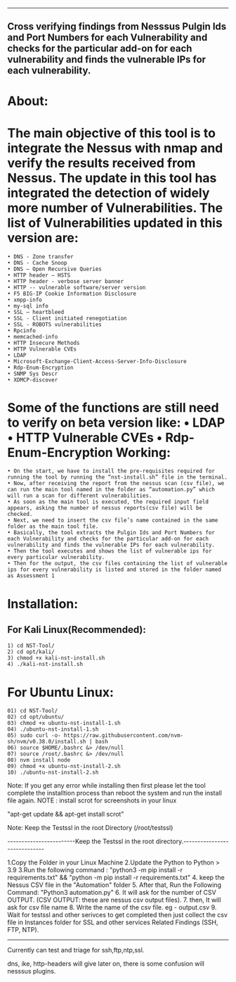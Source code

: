 ----------------------------
Cross verifying findings from Nesssus Pulgin Ids and Port Numbers for each Vulnerability and checks for the particular add-on for each vulnerability and finds the vulnerable IPs for each vulnerability.
----------------------------
About:
=======
The main objective of this tool is to integrate the Nessus with nmap and verify the results received from Nessus. The update in this tool has integrated the detection of widely more number of Vulnerabilities. The list of Vulnerabilities updated in this version are:
=========
 	• DNS - Zone transfer
	• DNS - Cache Snoop
	• DNS – Open Recursive Queries
	• HTTP header – HSTS
	• HTTP header - verbose server banner
	• HTTP -- vulnerable software/server version
	• F5 BIG-IP Cookie Information Disclosure
	• xmpp-info
	• my-sql info
	• SSL – heartbleed
	• SSL - Client initiated renegotiation
	• SSL - ROBOTS vulnerabilities
	• Rpcinfo
	• memcached-info
	• HTTP Insecure Methods
	• HTTP Vulnerable CVEs
	• LDAP 
	• Microsoft-Exchange-Client-Access-Server-Info-Disclosure
	• Rdp-Enum-Encryption
	• SNMP Sys Descr
	• XDMCP-discover

Some of the functions are still need to verify on beta version like:
	• LDAP 
	• HTTP Vulnerable CVEs
	• Rdp-Enum-Encryption
Working:
=========
	• On the start, we have to install the pre-requisites required for running the tool by running the “nst-install.sh” file in the terminal.
	• Now, after receiving the report from the nessus scan (csv file), we can run the main tool named in the folder as “automation.py” which will run a scan for different vulnerabilities.
	• As soon as the main tool is executed, the required input field appears, asking the number of nessus reports(csv file) will be checked.
	• Next, we need to insert the csv file’s name contained in the same folder as the main tool file.
	• Basically, the tool extracts the Pulgin Ids and Port Numbers for each Vulnerability and checks for the particular add-on for each vulnerability and finds the vulnerable IPs for each vulnerability.
	• Then the tool executes and shows the list of vulnerable ips for every particular vulnerability.
	• Then for the output, the csv files containing the list of vulnerable ips for every vulnerability is listed and stored in the folder named as Assessment 1

Installation:
==============
For Kali Linux(Recommended):
-----------------------------
	1) cd NST-Tool/
	2) cd opt/kali/
	3) chmod +x kali-nst-install.sh
	4) ./kali-nst-install.sh
For Ubuntu Linux:
=========
	01) cd NST-Tool/
	02) cd opt/ubuntu/
	03) chmod +x ubuntu-nst-install-1.sh
	04) ./ubuntu-nst-install-1.sh
	05) sudo curl -o- https://raw.githubusercontent.com/nvm-sh/nvm/v0.38.0/install.sh | bash 
	06) source $HOME/.bashrc &> /dev/null
	07) source /root/.bashrc &> /dev/null
	08) nvm install node
	09) chmod +x ubuntu-nst-install-2.sh
	10) ./ubuntu-nst-install-2.sh
Note: If you get any error while installing then first please let the tool complete the installtion process than reboot the system and run the install file again.
NOTE : install scrot for screenshots in your linux

"apt-get update && apt-get install scrot"

Note: Keep the Testssl in the root Directory (/root/testssl)

------------------------Keep the Testssl in the root directory.-----------------------------

1.Copy the Folder in your Linux Machine
2.Update the Python to Python > 3.9
3.Run the following command : 
	"python3 -m pip install -r requirements.txt" && "python -m pip install -r requirements.txt"
4. keep the Nessus CSV file in the "Automation" folder
5. After that, Run the Following Command:
      "Python3 automation.py"
6. It will ask for the number of CSV OUTPUT. (CSV OUTPUT: these are nessus csv output files).
7. then, It will ask for csv file name
8. Write the name of the csv file. eg - output.csv
9. Wait for testssl and other serivces to get completed then just collect the csv file in Instances folder for SSL and other services Related Findings (SSH, FTP, NTP). 


----------------------------------------------------------------------------------------

Currently can test and triage for ssh,ftp,ntp,ssl.

dns, ike, http-headers will give later on, there is some confusion will nesssus plugins.
